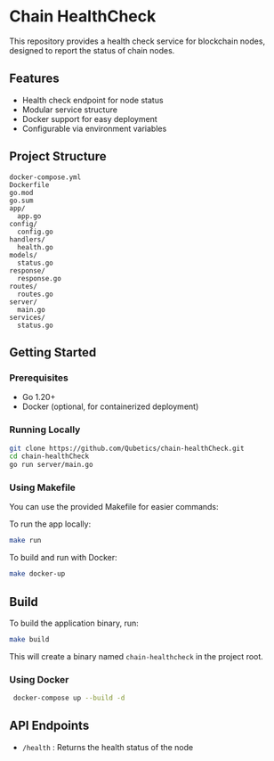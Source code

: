 # Chain HealthCheck

This repository provides a health check service for blockchain nodes, designed to report the status of chain nodes.

## Features
- Health check endpoint for node status
- Modular service structure
- Docker support for easy deployment
- Configurable via environment variables

## Project Structure
```
docker-compose.yml
Dockerfile
go.mod
go.sum
app/
  app.go
config/
  config.go
handlers/
  health.go
models/
  status.go
response/
  response.go
routes/
  routes.go
server/
  main.go
services/
  status.go
```

## Getting Started

### Prerequisites
- Go 1.20+
- Docker (optional, for containerized deployment)

### Running Locally
```bash
git clone https://github.com/Qubetics/chain-healthCheck.git
cd chain-healthCheck
go run server/main.go
```

### Using Makefile
You can use the provided Makefile for easier commands:

To run the app locally:
```bash
make run
```

To build and run with Docker:
```bash
make docker-up
```

## Build

To build the application binary, run:

```sh
make build
```

This will create a binary named `chain-healthcheck` in the project root.

### Using Docker
```bash
 docker-compose up --build -d
```

## API Endpoints
- `/health` : Returns the health status of the node

